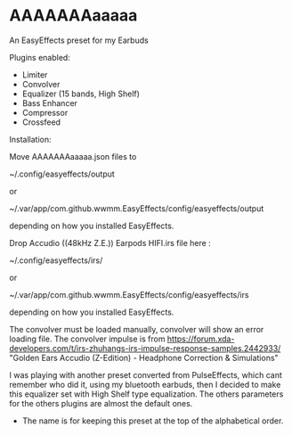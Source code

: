 # AAAAAAAaaaaa
An EasyEffects preset for my Earbuds

Plugins enabled:
- Limiter
- Convolver
- Equalizer (15 bands, High Shelf)
- Bass Enhancer
- Compressor
- Crossfeed

Installation:

Move AAAAAAAaaaaa.json files to

~/.config/easyeffects/output

or

~/.var/app/com.github.wwmm.EasyEffects/config/easyeffects/output

depending on how you installed EasyEffects.


Drop Accudio ((48kHz Z.E.)) Earpods HIFI.irs file here :

~/.config/easyeffects/irs/

or

~/.var/app/com.github.wwmm.EasyEffects/config/easyeffects/irs

depending on how you installed EasyEffects.

The convolver must be loaded manually, convolver will show an error loading file.
The convolver impulse is from https://forum.xda-developers.com/t/irs-zhuhangs-irs-impulse-response-samples.2442933/ "Golden Ears Accudio (Z-Edition) - Headphone Correction & Simulations"

I was playing with another preset converted from PulseEffects, which cant remember who did it, using my bluetooth earbuds, then I decided to make this equalizer set with High Shelf type equalization. The others parameters for the others plugins are almost the default ones.   

* The name is for keeping this preset at the top of the alphabetical order.
